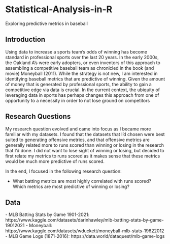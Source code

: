 # Statistical-Analysis-in-R
Exploring predictive metrics in  baseball

<h2>Introduction</h2>
<p> Using data to increase a sports team’s odds of winning has become standard in professional sports over the last 20 years. In the early 2000s, the Oakland A’s were early adopters, or even inventors of this approach to assembling a competitive baseball team as chronicled in the book (and movie) Moneyball (2011). While the strategy is not new, I am interested in identifying baseball metrics that are predictive of winning. Given the amount of money that is generated by professional sports, the ability to gain a competitive edge via data is crucial. In the current context, the ubiquity of leveraging data in sports has perhaps changes this approach from one of opportunity to a necessity in order to not lose ground on competitors </p>
  
  <h2>Research Questions</h2>
<p>My research question evolved and came into focus as I became more familiar with my datasets. I found that the datasets that I’d chosen were best suited to generating offensive metrics, and that offensive metrics are generally related more to runs scored than winning or losing in the research that I’d done. I did not want to lose sight of winning or losing, but decided to first relate my metrics to runs scored as it makes sense that these metrics would be much more predictive of runs scored.</p>

In the end, I focused in the following research question:
- What batting metrics are most highly correlated with runs scored? Which metrics are most predictive of winning or losing?

<h2>Data</h2>
- MLB Batting Stats by Game 1901-2021: https://www.kaggle.com/datasets/darinhawley/mlb-batting-stats-by-game-19012021
- Moneyball: https://www.kaggle.com/datasets/wduckett/moneyball-mlb-stats-19622012
- MLB Game Logs (1871-2016): https://data.world/dataquest/mlb-game-logs


